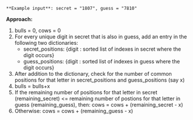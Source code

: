 `**Example input**:
 secret = "1807", guess = "7810"`

 **Approach:**
 1. bulls = 0, cows = 0
 2. For every unique digit in secret that is also in guess, add an entry in the following two dictionaries:
    * secret_positions: {digit : sorted list of indexes in secret where the digit occurs}
    * guess_positions: {digit : sorted list of indexes in guess where the digit occurs}
 3. After addition to the dictionary, check for the number of common positions for that letter in secret_positions and guess_positions (say x)
 4. bulls = bulls+x
 5. If the remaining number of positions for that letter in secret (remaining_secret) <= remaining number of postions for that letter in guess (remaining_guess), then: cows = cows + (remaining_secret - x)
 6. Otherwise: cows = cows + (remaining_guess - x)